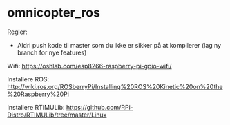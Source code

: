 # omnicopter_ros

Regler:
- Aldri push kode til master som du ikke er sikker på at kompilerer (lag ny branch for nye features)

Wifi: https://oshlab.com/esp8266-raspberry-pi-gpio-wifi/

Installere ROS: http://wiki.ros.org/ROSberryPi/Installing%20ROS%20Kinetic%20on%20the%20Raspberry%20Pi

Installere RTIMULib: https://github.com/RPi-Distro/RTIMULib/tree/master/Linux

